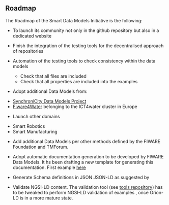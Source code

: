 ## Roadmap 

The Roadmap of the Smart Data Models Initiative is the following: 

* To launch its community not only in the github repository but also in a dedicated website

* Finish the integration of the testing tools for the decentralised approach of repositories

* Automation of the testing tools to check consistency within the data models
  * Check that all files are included
  * Check that all properties are included into the examples
 
* Adopt additional Data Models from: 
- [SynchroniCity Data Models Project](https://gitlab.com/synchronicity-iot/synchronicity-data-models)
- [Fiware4Water](https://www.fiware4water.eu/) belonging to the ICT4water cluster in Europe

* Launch other domains
- Smart Robotics
- Smart Manufacturing 

* Add additional Data Models per other methods defined by the FIWARE Foundation and TMForum. 

* Adopt automatic documentation generation to be developed by FIWARE Data Models. 
It hs been drafting a new template for generating this documentation. First example [here](https://github.com/smart-data-models/data-models/blob/master/templates/dataModel/doc/spec-example.md)

* Generate Schema definitions in JSON JSON-LD as suggested by 

* Validate NGSI-LD content.
The validation tool (see [tools repository](https://github.com/smart-data-models/tools)) has to be tweaked to perform NGSI-LD validation of examples
, once Orion-LD is in a more mature state. 